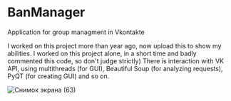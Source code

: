 # BanManager
Application for group managment in Vkontakte

I worked on this project more than year ago, now upload this to show my abilities. I worked on this project alone, in a short time and badly commented this code, so don't judge strictly)
There is interaction with VK API, using multithreads (for GUI), Beautiful Soup (for analyzing requests), PyQT (for creating GUI) and so on.

![Снимок экрана (63)](https://user-images.githubusercontent.com/37781266/182013098-b107d3f4-efbd-424d-be89-0e17bc5593ee.png)

